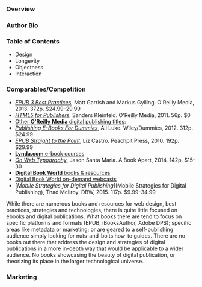 ### Overview

### Author Bio

### Table of Contents

- Design
- Longevity
- Objectness
- Interaction

### Comparables/Competition

- [*EPUB 3 Best Practices*](http://shop.oreilly.com/product/0636920024897.do), Matt Garrish and Markus Gylling. O'Reilly Media, 2013. 372p. $24.99–29.99
- [*HTML5 for Publishers*](http://shop.oreilly.com/product/0636920022473.do), Sanders Kleinfeld. O'Reilly Media, 2011. 56p. $0
- [Other **O'Reilly Media** digital publishing titles](http://shop.oreilly.com/category/browse-subjects/design/digital-publishing.do): 
- [*Publishing E-Books For Dummies*](http://www.dummies.com/store/product/Publishing-E-Books-For-Dummies.productCd-1118342909.html), Ali Luke. Wiley/Dummies, 2012. 312p. $24.99
- [*EPUB Straight to the Point*](http://www.elizabethcastro.com/epub/), Liz Castro. Peachpit Press, 2010. 192p. $29.99
- [**Lynda.com** e-book courses](http://www.lynda.com/eBooks-training-tutorials/1310-0.html)
- [*On Web Typography*](http://www.abookapart.com/products/on-web-typography), Jason Santa Maria. A Book Apart, 2014. 142p. $15–30
- [**Digital Book World** books & resources](http://store.digitalbookworld.com/books)
- [Digital Book World on-demand webcasts](http://store.digitalbookworld.com/on-demand-webcasts)
- [*Mobile Strategies for Digital Publishing*](Mobile Strategies for Digital Publishing), Thad McIlroy. DBW, 2015. 117p. $9.99–34.99

While there are numerous books and resources for web design, best practices, strategies and technologies, there is quite little focused on ebooks and digital publications. What books there are tend to focus on specific platforms and formats (EPUB, iBooksAuthor, Adobe DPS); specific areas like metadata or marketing; or are geared to a self-publishing audience simply looking for nuts-and-bolts how-to guides. There are no books out there that address the design and strategies of digital publications in a more in-depth way that would be applicable to a wider audience. No books showcasing the beauty of digital publication, or theorizing its place in the larger technological universe.

### Marketing
